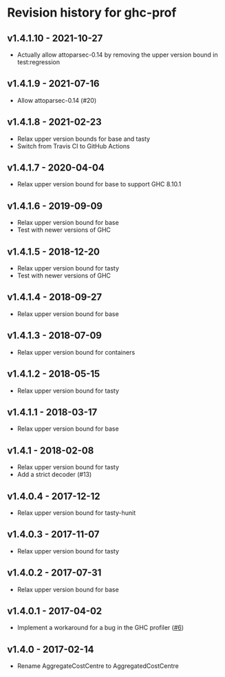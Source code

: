 # Revision history for ghc-prof

## v1.4.1.10 - 2021-10-27

* Actually allow attoparsec-0.14 by removing the upper version bound in test:regression

## v1.4.1.9 - 2021-07-16

* Allow attoparsec-0.14 (#20)

## v1.4.1.8 - 2021-02-23

* Relax upper version bounds for base and tasty
* Switch from Travis CI to GitHub Actions

## v1.4.1.7 - 2020-04-04

* Relax upper version bound for base to support GHC 8.10.1

## v1.4.1.6 - 2019-09-09

* Relax upper version bound for base
* Test with newer versions of GHC

## v1.4.1.5 - 2018-12-20

* Relax upper version bound for tasty
* Test with newer versions of GHC

## v1.4.1.4 - 2018-09-27

* Relax upper version bound for base

## v1.4.1.3 - 2018-07-09

* Relax upper version bound for containers

## v1.4.1.2 - 2018-05-15

* Relax upper version bound for tasty

## v1.4.1.1 - 2018-03-17

* Relax upper version bound for base

## v1.4.1 - 2018-02-08

* Relax upper version bound for tasty
* Add a strict decoder (#13)

## v1.4.0.4 - 2017-12-12

* Relax upper version bound for tasty-hunit

## v1.4.0.3 - 2017-11-07

* Relax upper version bound for tasty

## v1.4.0.2 - 2017-07-31

* Relax upper version bound for base

## v1.4.0.1 - 2017-04-02

* Implement a workaround for a bug in the GHC profiler ([#6](https://github.com/maoe/ghc-prof/issues/6))

## v1.4.0 - 2017-02-14

* Rename AggregateCostCentre to AggregatedCostCentre
